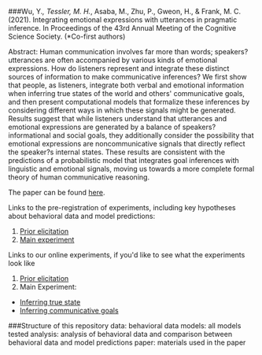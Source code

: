 ###Wu, Y.*, Tessler, M. H.*, Asaba, M., Zhu, P., Gweon, H., & Frank, M. C. (2021). Integrating emotional expressions with utterances in pragmatic inference. In Proceedings of the 43rd Annual Meeting of the Cognitive Science Society. (*Co-first authors)

Abstract: Human communication involves far more than words; speakers? utterances are often accompanied by various kinds of emotional expressions. How do listeners represent and integrate these distinct sources of information to make communicative inferences? We first show that people, as listeners, integrate both verbal and emotional information when inferring true states of the world and others' communicative goals, and then present computational models that formalize these inferences by considering different ways in which these signals might be generated. Results suggest that while listeners understand that utterances and emotional expressions are generated by a balance of speakers? informational and social goals, they additionally consider the possibility that emotional expressions are noncommunicative signals that directly reflect the speaker?s internal states. These results are consistent with the predictions of a probabilistic model that integrates goal inferences with linguistic and emotional signals, moving us towards a more complete formal theory of human communicative reasoning.

The paper can be found [here](http://web.stanford.edu/~yangwu1/pdfs/Wu_Tessler_et_al_2021_CogSci.pdf). 

Links to the pre-registration of experiments, including key hypotheses about behavioral data and model predictions:
1. [Prior elicitation](https://aspredicted.org/blind.php?x=ea89wp)
2. [Main experiment](https://aspredicted.org/blind.php?x=ya7f2h)

Links to our online experiments, if you'd like to see what the experiments look like
1. [Prior elicitation](https://jhukrieger.co1.qualtrics.com/jfe/form/SV_4ZbfOS4AW4Tx565)
2. Main Experiment: 
- [Inferring true state](https://jhukrieger.co1.qualtrics.com/jfe/form/SV_25ztBAgjDuUgWLH)
- [Inferring communicative goals](https://jhukrieger.co1.qualtrics.com/jfe/form/SV_8pQi8lY6wEDIJKd)

###Structure of this repository
data: behavioral data
models: all models tested
analysis: analysis of behavioral data and comparison between behavioral data and model predictions
paper: materials used in the paper